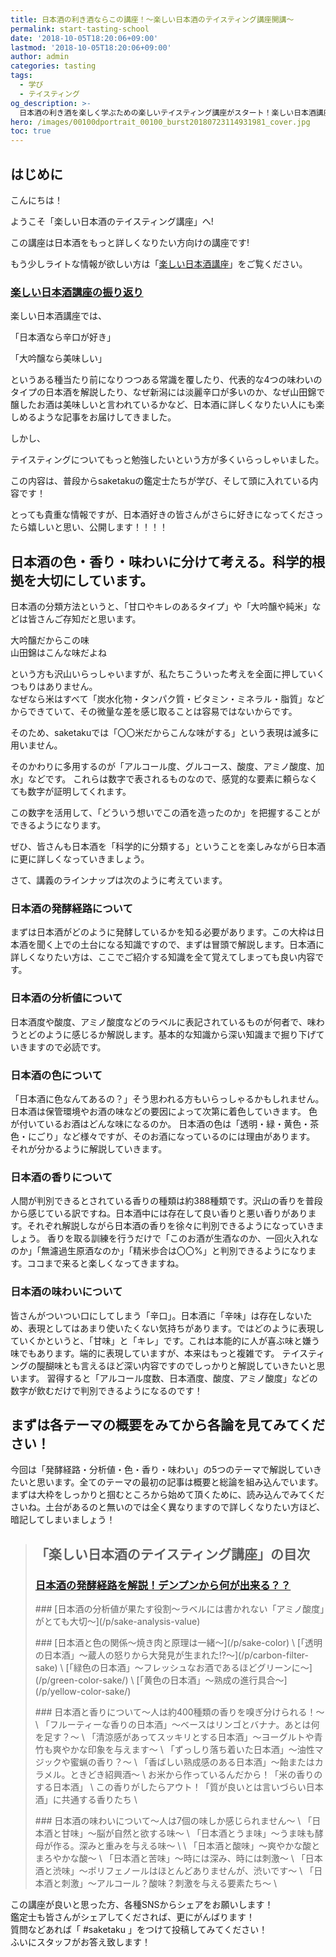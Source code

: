 ```yaml
---
title: 日本酒の利き酒ならこの講座！〜楽しい日本酒のテイスティング講座開講〜
permalink: start-tasting-school
date: '2018-10-05T18:20:06+09:00'
lastmod: '2018-10-05T18:20:06+09:00'
author: admin
categories: tasting
tags:
  - 学び
  - テイスティング
og_description: >-
  日本酒の利き酒を楽しく学ぶための楽しいテイスティング講座がスタート！楽しい日本酒講座とは違い、専門的な知識を身につけたい方、テイスティングを出来るようになりたい方は必読の講座です。日本酒にはキレや甘味などありますが、味わいには甘味・うま味・酸味・苦味・渋味・刺激があります。香りもフルーティー・清涼香・重厚香・熟成香・原料香など様々。色も透明・グリーン・イエロー・茶など数多く存在します。それぞれのテーマの大項目の概要を始め、科学的根拠をもちいて日本酒の美味しさを紐解いていきたいと思います。
hero: /images/00100dportrait_00100_burst20180723114931981_cover.jpg
toc: true
---
```

## はじめに

こんにちは！

ようこそ「楽しい日本酒のテイスティング講座」へ!

この講座は日本酒をもっと詳しくなりたい方向けの講座です!

もう少しライトな情報が欲しい方は「[楽しい日本酒講座](https://lab.saketaku.com/p/course/)」をご覧ください。

### [楽しい日本酒講座の振り返り](lab.saketaku.com/p/course/)

楽しい日本酒講座では、

「日本酒なら辛口が好き」

「大吟醸なら美味しい」

というある種当たり前になりつつある常識を覆したり、代表的な4つの味わいのタイプの日本酒を解説したり、なぜ新潟には淡麗辛口が多いのか、なぜ山田錦で醸したお酒は美味しいと言われているかなど、日本酒に詳しくなりたい人にも楽しめるような記事をお届けしてきました。

しかし、

テイスティングについてもっと勉強したいという方が多くいらっしゃいました。

この内容は、普段からsaketakuの鑑定士たちが学び、そして頭に入れている内容です！

とっても貴重な情報ですが、日本酒好きの皆さんがさらに好きになってくださったら嬉しいと思い、公開します！！！！

## 日本酒の色・香り・味わいに分けて考える。科学的根拠を大切にしています。

日本酒の分類方法というと、「甘口やキレのあるタイプ」や「大吟醸や純米」などは皆さんご存知だと思います。

大吟醸だからこの味  \
山田錦はこんな味だよね

という方も沢山いらっしゃいますが、私たちこういった考えを全面に押していくつもりはありません。  \
なぜなら米はすべて「炭水化物・タンパク質・ビタミン・ミネラル・脂質」などからできていて、その微量な差を感じ取ることは容易ではないからです。

そのため、saketakuでは「〇〇米だからこんな味がする」という表現は滅多に用いません。

そのかわりに多用するのが「アルコール度、グルコース、酸度、アミノ酸度、加水」などです。
これらは数字で表されるものなので、感覚的な要素に頼らなくても数字が証明してくれます。

この数字を活用して、「どういう想いでこの酒を造ったのか」を把握することができるようになります。

ぜひ、皆さんも日本酒を「科学的に分類する」ということを楽しみながら日本酒に更に詳しくなっていきましょう。

さて、講義のラインナップは次のように考えています。

### 日本酒の発酵経路について

まずは日本酒がどのように発酵しているかを知る必要があります。この大枠は日本酒を聞く上での土台になる知識ですので、まずは冒頭で解説します。日本酒に詳しくなりたい方は、ここでご紹介する知識を全て覚えてしまっても良い内容です。

### 日本酒の分析値について

日本酒度や酸度、アミノ酸度などのラベルに表記されているものが何者で、味わうとどのように感じるか解説します。基本的な知識から深い知識まで掘り下げていきますので必読です。

### 日本酒の色について

「日本酒に色なんてあるの？」そう思われる方もいらっしゃるかもしれません。日本酒は保管環境やお酒の味などの要因によって次第に着色していきます。
色が付いているお酒はどんな味になるのか。
日本酒の色は「透明・緑・黄色・茶色・にごり」など様々ですが、そのお酒になっているのには理由があります。
それが分かるように解説していきます。

### 日本酒の香りについて

人間が判別できるとされている香りの種類は約388種類です。沢山の香りを普段から感じている訳ですね。日本酒中には存在して良い香りと悪い香りがあります。それぞれ解説しながら日本酒の香りを徐々に判別できるようになっていきましょう。
香りを取る訓練を行うだけで「このお酒が生酒なのか、一回火入れなのか」「無濾過生原酒なのか」「精米歩合は〇〇%」と判別できるようになります。ココまで来ると楽しくなってきますね。

### 日本酒の味わいについて

皆さんがついつい口にしてしまう「辛口」。日本酒に「辛味」は存在しないため、表現としてはあまり使いたくない気持ちがあります。ではどのように表現していくかというと、「甘味」と「キレ」です。これは本能的に人が喜ぶ味と嫌う味でもあります。端的に表現していますが、本来はもっと複雑です。
テイスティングの醍醐味とも言えるほど深い内容ですのでしっかりと解説していきたいと思います。
習得すると「アルコール度数、日本酒度、酸度、アミノ酸度」などの数字が飲むだけで判別できるようになるのです！

## まずは各テーマの概要をみてから各論を見てみてください！

今回は「発酵経路・分析値・色・香り・味わい」の5つのテーマで解説していきたいと思います。全てのテーマの最初の記事は概要と総論を組み込んでいます。まずは大枠をしっかりと掴むところから始めて頂くために、読み込んでみてくださいね。土台があるのと無いのでは全く異なりますので詳しくなりたい方ほど、暗記してしまいましょう！


> ## 「楽しい日本酒のテイスティング講座」の目次
> ### [日本酒の発酵経路を解説！デンプンから何が出来る？？](/p/alcohol-fermentation/)
><p><p/>
> ### [日本酒の分析値が果たす役割〜ラベルには書かれない「アミノ酸度」がとても大切〜](/p/sake-analysis-value)
><p><p/>
> ### [日本酒と色の関係〜焼き肉と原理は一緒〜](/p/sake-color) \
> [「透明の日本酒」〜蔵人の怒りから大発見が生まれた!?〜](/p/carbon-filter-sake) \
> [「緑色の日本酒」〜フレッシュなお酒であるほどグリーンに〜](/p/green-color-sake/) \
> [「黄色の日本酒」〜熟成の進行具合〜](/p/yellow-color-sake/)
><p><p/>
> ### 日本酒と香りについて〜人は約400種類の香りを嗅ぎ分けられる！〜 \
> 「フルーティーな香りの日本酒」〜ベースはリンゴとバナナ。あとは何を足す？〜 \
> 「清涼感があってスッキリとする日本酒」〜ヨーグルトや青竹も爽やかな印象を与えます〜 \
> 「ずっしり落ち着いた日本酒」〜油性マジックや蜜蝋の香り？〜 \
> 「香ばしい熟成感のある日本酒」〜飴またはカラメル。ときどき紹興酒〜 \
> お米から作っているんだから！「米の香りのする日本酒」 \
> この香りがしたらアウト！「質が良いとは言いづらい日本酒」に共通する香りたち \
><p><p/>
> ### 日本酒の味わいについて〜人は7個の味しか感じられません〜 \
> 「日本酒と甘味」〜脳が自然と欲する味〜 \
> 「日本酒とうま味」〜うま味も酵母が作る。深みと重みを与える味〜 \ \
> 「日本酒と酸味」〜爽やかな酸とまろやかな酸〜 \
> 「日本酒と苦味」〜時には深み、時には刺激〜 \
> 「日本酒と渋味」〜ポリフェノールはほとんどありませんが、渋いです〜 \
> 「日本酒と刺激」〜アルコール？酸味？刺激を与える要素たち〜 \
この講座が良いと思った方、各種SNSからシェアをお願いします！ \
鑑定士も皆さんがシェアしてくだされば、更にがんばります！ \
質問などあれば「 #saketaku 」をつけて投稿してみてください！ \
ふいにスタッフがお答え致します！
